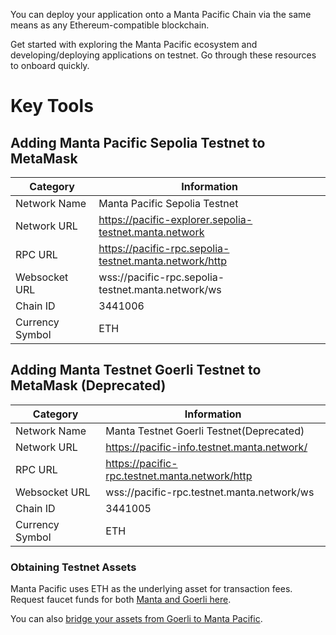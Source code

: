 You can deploy your application onto a Manta Pacific Chain via the same means as any Ethereum-compatible blockchain.

Get started with exploring the Manta Pacific ecosystem and developing/deploying applications on testnet. Go through these resources to onboard quickly.

# Key Tools

## Adding Manta Pacific Sepolia Testnet to MetaMask

| Category        | Information                                            |
| --------------- | ------------------------------------------------------ |
| Network Name    | Manta Pacific Sepolia Testnet                          |
| Network URL     | https://pacific-explorer.sepolia-testnet.manta.network |
| RPC URL         | https://pacific-rpc.sepolia-testnet.manta.network/http |
| Websocket URL   | wss://pacific-rpc.sepolia-testnet.manta.network/ws     |
| Chain ID        | 3441006                                                |
| Currency Symbol | ETH                                                    |

## Adding Manta Testnet Goerli Testnet to MetaMask (Deprecated)

| Category        | Information                                    |
| --------------- | ---------------------------------------------- |
| Network Name    | Manta Testnet Goerli Testnet(Deprecated)       |
| Network URL     | https://pacific-info.testnet.manta.network/    |
| RPC URL         | https://pacific-rpc.testnet.manta.network/http |
| Websocket URL   | wss://pacific-rpc.testnet.manta.network/ws     |
| Chain ID        | 3441005                                        |
| Currency Symbol | ETH                                            |

### Obtaining Testnet Assets

Manta Pacific uses ETH as the underlying asset for transaction fees. Request faucet funds for both [Manta and Goerli here](https://pacific-info.manta.network/).

You can also [bridge your assets from Goerli to Manta Pacific](https://pacific-bridge.manta.network/).
